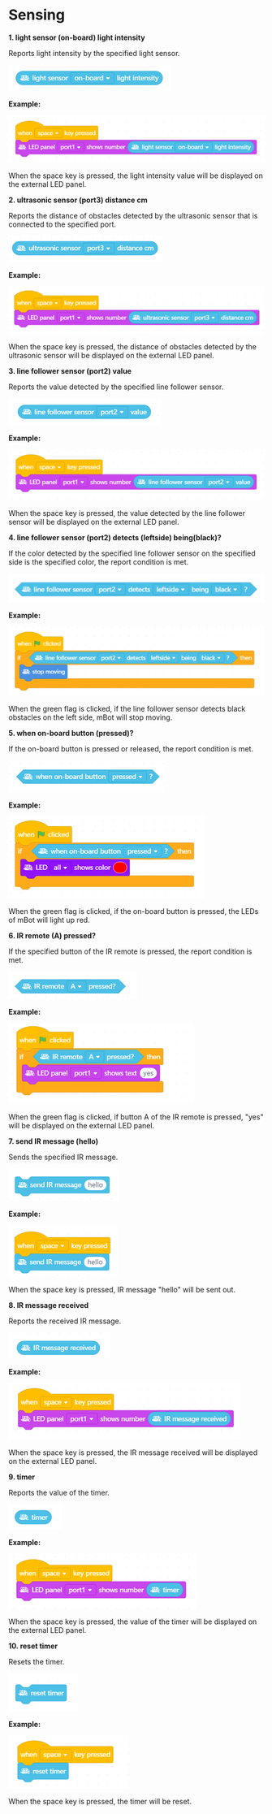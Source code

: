 # Sensing

**1. light sensor \(on-board\) light intensity**

Reports light intensity by the specified light sensor.

![](../../../.gitbook/assets/0%20%288%29.png)

**Example:**

![](../../../.gitbook/assets/1%20%288%29.png)

When the space key is pressed, the light intensity value will be displayed on the external LED panel.

**2. ultrasonic sensor \(port3\) distance cm**

Reports the distance of obstacles detected by the ultrasonic sensor that is connected to the specified port.

![](../../../.gitbook/assets/2%20%2813%29.png)

**Example:**

![](../../../.gitbook/assets/3%20%2810%29.png)

When the space key is pressed, the distance of obstacles detected by the ultrasonic sensor will be displayed on the external LED panel.

**3. line follower sensor \(port2\) value**

Reports the value detected by the specified line follower sensor.

![](../../../.gitbook/assets/4%20%289%29.png)

**Example:**

![](../../../.gitbook/assets/5%20%282%29.png)

When the space key is pressed, the value detected by the line follower sensor will be displayed on the external LED panel.

**4. line follower sensor \(port2\) detects \(leftside\) being\(black\)?**

If the color detected by the specified line follower sensor on the specified side is the specified color, the report condition is met.

![](../../../.gitbook/assets/6%20%283%29.png)

**Example:**

![](../../../.gitbook/assets/7%20%287%29.png)

When the green flag is clicked, if the line follower sensor detects black obstacles on the left side, mBot will stop moving.

**5. when on-board button \(pressed\)?**

If the on-board button is pressed or released, the report condition is met.

![](../../../.gitbook/assets/8%20%283%29.png)

**Example:**

![](../../../.gitbook/assets/9%20%288%29.png)

When the green flag is clicked, if the on-board button is pressed, the LEDs of mBot will light up red.

**6. IR remote \(A\) pressed?**

If the specified button of the IR remote is pressed, the report condition is met.

![](../../../.gitbook/assets/10%20%288%29.png)

**Example:**

![](../../../.gitbook/assets/11%20%286%29.png)

When the green flag is clicked, if button A of the IR remote is pressed, "yes" will be displayed on the external LED panel.

**7. send IR message \(hello\)**

Sends the specified IR message.

![](../../../.gitbook/assets/12%20%284%29.png)

**Example:**

![](../../../.gitbook/assets/13%20%285%29.png)

When the space key is pressed, IR message "hello" will be sent out.

**8. IR message received**

Reports the received IR message.

![](../../../.gitbook/assets/14%20%285%29.png)

**Example:**

![](../../../.gitbook/assets/15.png)

When the space key is pressed, the IR message received will be displayed on the external LED panel.

**9. timer**

Reports the value of the timer.

![](../../../.gitbook/assets/16%20%283%29.png)

**Example:**

![](../../../.gitbook/assets/17%20%283%29.png)

When the space key is pressed, the value of the timer will be displayed on the external LED panel.

**10. reset timer**

Resets the timer.

![](../../../.gitbook/assets/18%20%281%29.png)

**Example:**

![](../../../.gitbook/assets/19%20%281%29.png)

When the space key is pressed, the timer will be reset.

